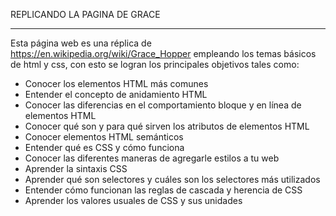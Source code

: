 REPLICANDO LA PAGINA DE GRACE 
_____________________________


Esta página web es una réplica de https://en.wikipedia.org/wiki/Grace_Hopper empleando los temas básicos de html y css, con esto se logran los principales objetivos tales como:

* Conocer los elementos HTML más comunes
* Entender el concepto de anidamiento HTML
* Conocer las diferencias en el comportamiento bloque y en línea de elementos HTML
* Conocer qué son y para qué sirven los atributos de elementos HTML
* Conocer elementos HTML semánticos
* Entender qué es CSS y cómo funciona
* Conocer las diferentes maneras de agregarle estilos a tu web
* Aprender la sintaxis CSS
* Aprender qué son selectores y cuáles son los selectores más utilizados
* Entender cómo funcionan las reglas de cascada y herencia de CSS
* Aprender los valores usuales de CSS y sus unidades
